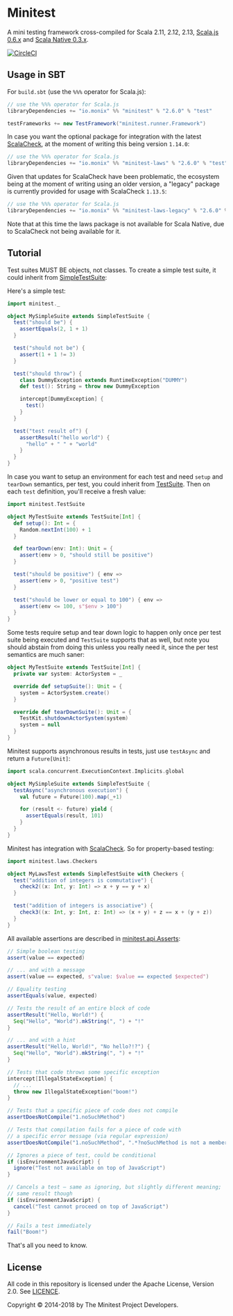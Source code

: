 # Minitest

A mini testing framework cross-compiled for Scala 2.11, 2.12,
2.13, [Scala.js 0.6.x](http://www.scala-js.org/) and
[Scala Native 0.3.x](https://www.scala-native.org/).

[![CircleCI](https://circleci.com/gh/monix/minitest.svg?style=svg)](https://circleci.com/gh/monix/minitest)

## Usage in SBT

For `build.sbt` (use the `%%%` operator for Scala.js):

```scala
// use the %%% operator for Scala.js
libraryDependencies += "io.monix" %% "minitest" % "2.6.0" % "test"

testFrameworks += new TestFramework("minitest.runner.Framework")
```

In case you want the optional package for integration with the latest
[ScalaCheck](https://www.scalacheck.org/), at the moment of writing
this being version `1.14.0`:

```scala
// use the %%% operator for Scala.js
libraryDependencies += "io.monix" %% "minitest-laws" % "2.6.0" % "test"
```

Given that updates for ScalaCheck have been problematic, the ecosystem
being at the moment of writing using an older version, a "legacy" package
is currently provided for usage with ScalaCheck `1.13.5`:

```scala
// use the %%% operator for Scala.js
libraryDependencies += "io.monix" %% "minitest-laws-legacy" % "2.6.0" % "test"
```

Note that at this time the laws package is not available for Scala
Native, due to ScalaCheck not being available for it.

## Tutorial

Test suites MUST BE objects, not classes. To create a simple test suite, it could
inherit from [SimpleTestSuite](shared/src/main/scala/minitest/SimpleTestSuite.scala):

Here's a simple test:

```scala
import minitest._

object MySimpleSuite extends SimpleTestSuite {
  test("should be") {
    assertEquals(2, 1 + 1)
  }

  test("should not be") {
    assert(1 + 1 != 3)
  }

  test("should throw") {
    class DummyException extends RuntimeException("DUMMY")
    def test(): String = throw new DummyException

    intercept[DummyException] {
      test()
    }
  }

  test("test result of") {
    assertResult("hello world") {
      "hello" + " " + "world"
    }
  }
}
```

In case you want to setup an environment for each test and need `setup` and
`tearDown` semantics, per test, you could inherit from
[TestSuite](shared/src/main/scala/minitest/TestSuite.scala). Then on each `test` definition,
you'll receive a fresh value:

```scala
import minitest.TestSuite

object MyTestSuite extends TestSuite[Int] {
  def setup(): Int = {
    Random.nextInt(100) + 1
  }

  def tearDown(env: Int): Unit = {
    assert(env > 0, "should still be positive")
  }

  test("should be positive") { env =>
    assert(env > 0, "positive test")
  }

  test("should be lower or equal to 100") { env =>
    assert(env <= 100, s"$env > 100")
  }
}
```

Some tests require setup and tear down logic to happen only once per test suite
being executed and `TestSuite` supports that as well, but note you should abstain
from doing this unless you really need it, since the per test semantics are much
saner:

```scala
object MyTestSuite extends TestSuite[Int] {
  private var system: ActorSystem = _

  override def setupSuite(): Unit = {
    system = ActorSystem.create()
  }

  override def tearDownSuite(): Unit = {
    TestKit.shutdownActorSystem(system)
    system = null
  }
}
```

Minitest supports asynchronous results in tests, just use `testAsync` and
return a `Future[Unit]`:

```scala
import scala.concurrent.ExecutionContext.Implicits.global

object MySimpleSuite extends SimpleTestSuite {
  testAsync("asynchronous execution") {
    val future = Future(100).map(_+1)

    for (result <- future) yield {
      assertEquals(result, 101)
    }
  }
}
```

Minitest has integration with [ScalaCheck](https://www.scalacheck.org/).
So for property-based testing:

```scala
import minitest.laws.Checkers

object MyLawsTest extends SimpleTestSuite with Checkers {
  test("addition of integers is commutative") {
    check2((x: Int, y: Int) => x + y == y + x)
  }

  test("addition of integers is associative") {
    check3((x: Int, y: Int, z: Int) => (x + y) + z == x + (y + z))
  }
}
```

All available assertions are described in [minitest.api.Asserts](./shared/src/main/scala/minitest/api/Asserts.scala):

```scala
// Simple boolean testing
assert(value == expected)

// ... and with a message
assert(value == expected, s"value: $value == expected $expected")

// Equality testing
assertEquals(value, expected)

// Tests the result of an entire block of code
assertResult("Hello, World!") {
  Seq("Hello", "World").mkString(", ") + "!"
}

// ... and with a hint
assertResult("Hello, World!", "No hello?!?") {
  Seq("Hello", "World").mkString(", ") + "!"
}

// Tests that code throws some specific exception
intercept[IllegalStateException] {
  // ...
  throw new IllegalStateException("boom!")
}

// Tests that a specific piece of code does not compile
assertDoesNotCompile("1.noSuchMethod")

// Tests that compilation fails for a piece of code with
// a specific error message (via regular expression)
assertDoesNotCompile("1.noSuchMethod", ".*?noSuchMethod is not a member of Int")

// Ignores a piece of test, could be conditional
if (isEnvironmentJavaScript) {
  ignore("Test not available on top of JavaScript")
}

// Cancels a test — same as ignoring, but slightly different meaning;
// same result though
if (isEnvironmentJavaScript) {
  cancel("Test cannot proceed on top of JavaScript")
}

// Fails a test immediately
fail("Boom!")
```

That's all you need to know.

## License

All code in this repository is licensed under the Apache License, Version 2.0.
See [LICENCE](./LICENSE).

Copyright &copy; 2014-2018 by The Minitest Project Developers.
